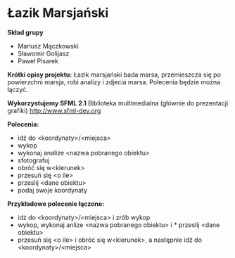 Łazik Marsjański
=====================

**Skład grupy**
* Mariusz Mączkowski
* Sławomir Golijasz
* Paweł Pisarek

**Krótki opisy projektu:** Łazik marsjański bada marsa, przemieszcza się po powierzchni marsja, robi analizy i zdjecia marsa. Polecenia będzie można łączyć.

**Wykorzystujemy SFML 2.1**
Biblioteka multimedialna (głównie do prezentacji grafiki)
http://www.sfml-dev.org

**Polecenia:**
* idź do \<koordynaty\>/\<miejsca\>
* wykop
* wykonaj analize \<nazwa pobranego obiektu\>
* sfotografuj
* obróć się w\<kierunek\>
* przesuń się \<o ile\>
* przeslij \<dane obiektu\>
* podaj swoje koordynaty

**Przykładowe polecenie łączone:**
* idź do \<koordynaty\>/\<miejsca\> i zrób wykop
* wykop, wykonaj anlize \<nazwa pobranego obiektu\> i * przeslij \<dane obiektu\>
* przesuń się \<o ile\> i obróć się w\<kierunek\>, a następnie idź do \<koordynaty\>/\<miejsca\>
